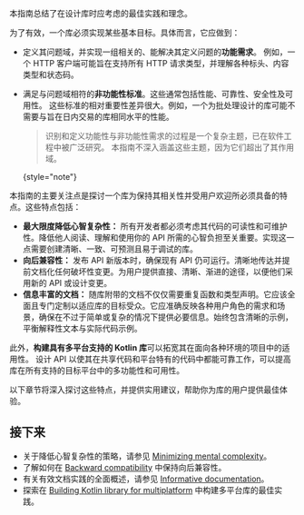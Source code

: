 [//]: # (title: 库作者指南简介)

本指南总结了在设计库时应考虑的最佳实践和理念。

为了有效，一个库必须实现某些基本目标。具体而言，它应做到：

*   定义其问题域，并实现一组相关的、能解决其定义问题的**功能需求**。
    例如，一个 HTTP 客户端可能旨在支持所有 HTTP 请求类型，并理解各种标头、内容类型和状态码。
*   满足与问题域相符的**非功能性标准**。这些通常包括性能、可靠性、安全性及可用性。
    这些标准的相对重要性差异很大。例如，一个为批处理设计的库可能不需要与旨在日内交易的库相同水平的性能。

    > 识别和定义功能性与非功能性需求的过程是一个复杂主题，已在软件工程中被广泛研究。
    > 本指南不深入涵盖这些主题，因为它们超出了其作用域。
    >
    {style="note"}

本指南的主要关注点是探讨一个库为保持其相关性并受用户欢迎所必须具备的特点。这些特点包括：

*   **最大限度降低心智复杂性：** 所有开发者都必须考虑其代码的可读性和可维护性。降低他人阅读、理解和使用你的 API 所需的心智负担至关重要。实现这一点需要创建清晰、一致、可预测且易于调试的库。
*   **向后兼容性：** 发布 API 新版本时，确保现有 API 仍可运行。清晰地传达并提前文档化任何破坏性变更。为用户提供直接、清晰、渐进的途径，以便他们采用新的 API 或设计变更。
*   **信息丰富的文档：** 随库附带的文档不仅仅需要重复函数和类型声明。它应该全面且专门定制以适应库的目标受众。它应准确反映各种用户角色的需求和场景，确保在不过于简单或复杂的情况下提供必要信息。始终包含清晰的示例，平衡解释性文本与实际代码示例。

此外，**构建具有多平台支持的 Kotlin 库**可以拓宽其在面向各种环境的项目中的适用性。
设计 API 以使其在共享代码和平台特有的代码中都能可靠工作，可以提高库在所有支持的目标平台中的多功能性和可用性。

以下章节将深入探讨这些特点，并提供实用建议，帮助你为库的用户提供最佳体验。

## 接下来

*   关于降低心智复杂性的策略，请参见 [Minimizing mental complexity](api-guidelines-minimizing-mental-complexity.md)。
*   了解如何在 [Backward compatibility](api-guidelines-backward-compatibility.md) 中保持向后兼容性。
*   有关有效文档实践的全面概述，请参见 [Informative documentation](api-guidelines-informative-documentation.md)。
*   探索在 [Building Kotlin library for multiplatform](api-guidelines-build-for-multiplatform.md) 中构建多平台库的最佳实践。